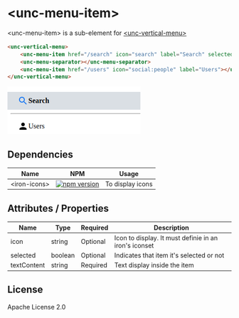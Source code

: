 # &lt;unc-menu-item&gt;

&lt;unc-menu-item&gt; is a sub-element for [&lt;unc-vertical-menu&gt;](https://github.com/unc-dsi/unc-web-components/tree/main/packages/unc-vertical-menu)

```html
<unc-vertical-menu>
    <unc-menu-item href="/search" icon="search" label="Search" selected></unc-menu-item>
    <unc-menu-separator></unc-menu-separator>
    <unc-menu-item href="/users" icon="social:people" label="Users"></unc-menu-item>
</unc-vertical-menu>
```
![screenshot](https://raw.githubusercontent.com/unc-dsi/unc-web-components/main/packages/unc-vertical-menu/screenshot.png)

## Dependencies

| Name | NPM | Usage |
|------|-----|-------|
| &lt;iron-icons&gt; | [![npm version](https://badgen.net/npm/v/@polymer/iron-icons/)](https://www.npmjs.com/package/@polymer/iron-icons) | To display icons

## Attributes / Properties

| Name | Type | Required |Description |
|------|------|----------|------------|
| icon | string | Optional | Icon to display. It must definie in an iron's iconset |
| selected | boolean | Optional | Indicates that item it's selected or not |
| textContent | string | Required | Text display inside the item |

## License

Apache License 2.0
